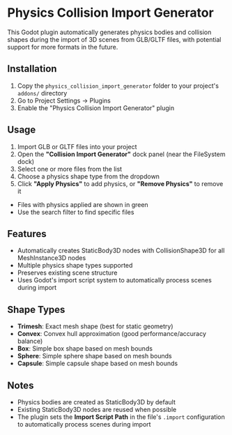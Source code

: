 # Physics Collision Import Generator

This Godot plugin automatically generates physics bodies and collision shapes during the import of 3D scenes from GLB/GLTF files, with potential support for more formats in the future.

## Installation

1. Copy the `physics_collision_import_generator` folder to your project's `addons/` directory
2. Go to Project Settings → Plugins
3. Enable the "Physics Collision Import Generator" plugin

## Usage

1. Import GLB or GLTF files into your project
2. Open the **"Collision Import Generator"** dock panel (near the FileSystem dock)
3. Select one or more files from the list
4. Choose a physics shape type from the dropdown
5. Click **"Apply Physics"** to add physics, or **"Remove Physics"** to remove it

- Files with physics applied are shown in green
- Use the search filter to find specific files

## Features

- Automatically creates StaticBody3D nodes with CollisionShape3D for all MeshInstance3D nodes
- Multiple physics shape types supported
- Preserves existing scene structure
- Uses Godot's import script system to automatically process scenes during import

## Shape Types

- **Trimesh**: Exact mesh shape (best for static geometry)
- **Convex**: Convex hull approximation (good performance/accuracy balance)
- **Box**: Simple box shape based on mesh bounds
- **Sphere**: Simple sphere shape based on mesh bounds  
- **Capsule**: Simple capsule shape based on mesh bounds

## Notes

- Physics bodies are created as StaticBody3D by default
- Existing StaticBody3D nodes are reused when possible
- The plugin sets the **Import Script Path** in the file's `.import` configuration to automatically process scenes during import
